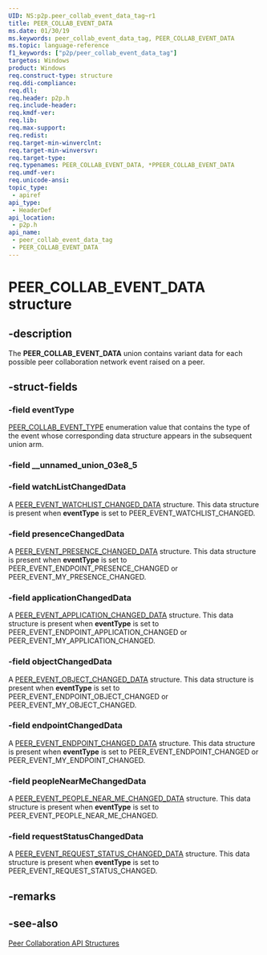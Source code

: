 ```yaml
---
UID: NS:p2p.peer_collab_event_data_tag~r1
title: PEER_COLLAB_EVENT_DATA
ms.date: 01/30/19
ms.keywords: peer_collab_event_data_tag, PEER_COLLAB_EVENT_DATA
ms.topic: language-reference
f1_keywords: ["p2p/peer_collab_event_data_tag"]
targetos: Windows
product: Windows
req.construct-type: structure
req.ddi-compliance: 
req.dll: 
req.header: p2p.h
req.include-header: 
req.kmdf-ver: 
req.lib: 
req.max-support: 
req.redist: 
req.target-min-winverclnt: 
req.target-min-winversvr: 
req.target-type: 
req.typenames: PEER_COLLAB_EVENT_DATA, *PPEER_COLLAB_EVENT_DATA
req.umdf-ver: 
req.unicode-ansi: 
topic_type:
 - apiref
api_type:
 - HeaderDef
api_location:
 - p2p.h
api_name:
 - peer_collab_event_data_tag
 - PEER_COLLAB_EVENT_DATA
---
```


# PEER_COLLAB_EVENT_DATA structure


## -description

The <b>PEER_COLLAB_EVENT_DATA</b> union contains variant data for each possible peer collaboration network event raised on a peer.


## -struct-fields

### -field eventType

<a href="https://docs.microsoft.com/windows/desktop/api/p2p/ne-p2p-peer_collab_event_type_tag">PEER_COLLAB_EVENT_TYPE</a> enumeration value that contains the type of the event whose corresponding data structure appears in the subsequent union arm.


### -field __unnamed_union_03e8_5

### -field watchListChangedData

A <a href="https://docs.microsoft.com/windows/desktop/api/p2p/ns-p2p-peer_event_watchlist_changed_data_tag">PEER_EVENT_WATCHLIST_CHANGED_DATA</a> structure. This data structure is present when <b>eventType</b> is set to PEER_EVENT_WATCHLIST_CHANGED.


### -field presenceChangedData

A <a href="https://docs.microsoft.com/windows/desktop/api/p2p/ns-p2p-peer_event_presence_changed_data_tag">PEER_EVENT_PRESENCE_CHANGED_DATA</a> structure. This data structure is present when <b>eventType</b> is set to PEER_EVENT_ENDPOINT_PRESENCE_CHANGED or PEER_EVENT_MY_PRESENCE_CHANGED.


### -field applicationChangedData

A <a href="https://docs.microsoft.com/windows/desktop/api/p2p/ns-p2p-peer_event_application_changed_data_tag">PEER_EVENT_APPLICATION_CHANGED_DATA</a> structure. This data structure is present when <b>eventType</b> is set to PEER_EVENT_ENDPOINT_APPLICATION_CHANGED or PEER_EVENT_MY_APPLICATION_CHANGED.


### -field objectChangedData

A <a href="https://docs.microsoft.com/windows/desktop/api/p2p/ns-p2p-peer_event_object_changed_data_tag">PEER_EVENT_OBJECT_CHANGED_DATA</a> structure. This data structure is present when <b>eventType</b> is set to PEER_EVENT_ENDPOINT_OBJECT_CHANGED or PEER_EVENT_MY_OBJECT_CHANGED.


### -field endpointChangedData

A <a href="https://docs.microsoft.com/windows/desktop/api/p2p/ns-p2p-peer_event_endpoint_changed_data_tag">PEER_EVENT_ENDPOINT_CHANGED_DATA</a> structure. This data structure is present when <b>eventType</b> is set to PEER_EVENT_ENDPOINT_CHANGED or PEER_EVENT_MY_ENDPOINT_CHANGED.


### -field peopleNearMeChangedData

A <a href="https://docs.microsoft.com/windows/desktop/api/p2p/ns-p2p-peer_event_people_near_me_changed_data_tag">PEER_EVENT_PEOPLE_NEAR_ME_CHANGED_DATA</a> structure. This data structure is present when <b>eventType</b> is set to PEER_EVENT_PEOPLE_NEAR_ME_CHANGED.


### -field requestStatusChangedData

A <a href="https://docs.microsoft.com/windows/desktop/api/p2p/ns-p2p-peer_event_request_status_changed_data_tag">PEER_EVENT_REQUEST_STATUS_CHANGED_DATA</a> structure. This data structure is present when <b>eventType</b> is set to PEER_EVENT_REQUEST_STATUS_CHANGED.


## -remarks

## -see-also

<a href="https://docs.microsoft.com/windows/desktop/P2PSdk/collaboration-api-structures">Peer Collaboration API Structures</a>

